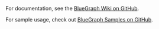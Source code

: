 
For documentation, see the [BlueGraph Wiki on GitHub](https://github.com/McManning/BlueGraph/wiki).

For sample usage, check out [BlueGraph Samples on GitHub](https://github.com/McManning/BlueGraph-Samples).
